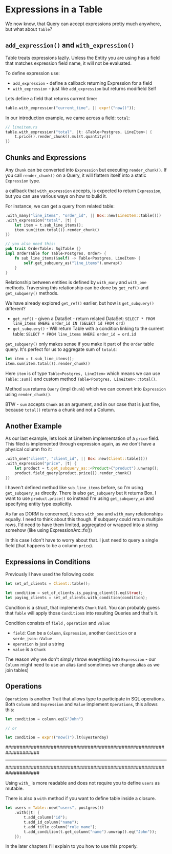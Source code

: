 # Expressions in a Table

We now know, that Query can accept expressions pretty much anywhere, but
what about `Table`?

## `add_expression()` and `with_expression()`

Table treats expressions lazily. Unless the Entity you are using
has a field that matches expression field name, it will not be evaluated.

To define expression use:

- `add_expression` - define a callback returning Expression for a field
- `with_expression` - just like `add_expression` but returns modifield Self

Lets define a field that returns current time:

```rust
table.with_expression("current_time", || expr!("now()"));
```

In our introduction example, we came across a field: `total`:

```rust
// lineitem.rs
table.with_expression("total", |t: &Table<Postgres, LineItem>| {
    t.price().render_chunk().mul(t.quantity())
})
```

## Chunks and Expressions

Any `Chunk` can be converted into `Expression` but executing `render_chunk()`. If
you call `render_chunk()` on a Query, it will flattern itself into a static `Expression` type.

a callback that `with_expression` accepts, is expected to return `Expression`, but you
can use various ways on how to build it.

For instance, we can get a query from related table:

```rust
.with_many("line_items", "order_id", || Box::new(LineItem::table()))
.with_expression("total", |t| {
    let item = t.sub_line_items();
    item.sum(item.total()).render_chunk()
})

// you also need this:
pub trait OrderTable: SqlTable {}
impl OrderTable for Table<Postgres, Order> {
    fn sub_line_items(&self) -> Table<Postgres, LineItem> {
        self.get_subquery_as("line_items").unwrap()
    }
}
```

Relationship between entities is defined by `with_many` and `with_one` methods.
Traversing this relationship can be done by `get_ref()` and `get_subquery()` methods.

We have already explored `get_ref()` earlier, but how is `get_subquery()` different?

- `get_ref()` - given a DataSet - return related DataSet: `SELECT * FROM line_items WHERE order_id IN (SELECT id FROM ord)`
- `get_subquery()` - Will return Table with a condition linking to the current table: `SELECT * FROM line_items WHERE order_id = ord.id`

`get_subquery()` only makes sense if you make it part of the `Order` table query. It's perfect for
us to aggregate sum of `total`s:

```rust
let item = t.sub_line_items();
item.sum(item.total()).render_chunk()
```

Here `item` is of type `Table<Postgres, LineItem>` which means we can use `Table::sum()` and custom
method `Table<Postgres, LineItem>::total()`.

Method `sum` returns `Query` (impl `Chunk`) which we can convert into `Expression` using `render_chunk()`.

BTW - `sum` accepts `Chunk` as an argument, and in our case that is just fine, because `total()` returns
a chunk and not a Column.

## Another Example

As our last example, lets look at LineItem implementation of a `price` field. This filed is implemented
through expression again, as we don't have a physical column fro it:

```rust
.with_one("client", "client_id", || Box::new(Client::table()))
.with_expression("price", |t| {
    let product = t.get_subquery_as::<Product>("product").unwrap();
    product.field_query(product.price()).render_chunk()
})
```

I haven't defined method like `sub_line_items` before, so I'm using `get_subquery_as` directly.
There is also `get_subquery` but it returns Box<dyn SqlTable>. I want to use `product.price()` so
instead I'm using `get_subquery_as` and specifying entity type explicitly.

As far as DORM is concerned, it sees `with_one` and `with_many` relationships equally. I need to
think about this though. If subquery could return multiple rows, I'd need to have them limited,
aggregated or wrapped into a string somehow (like using ExpressionArc::fx())

In this case I don't have to worry about that. I just need to query a single field (that happens to
be a column `price`).

## Expressions in Conditions

Previously I have used the following code:

```rust
let set_of_clients = Client::table();

let condition = set_of_clients.is_paying_client().eq(&true);
let paying_clients = set_of_clients.with_condition(condition);
```

Condition is a struct, that implements `Chunk` trait. You can probably guess that `Table`
will apply those `Condition`s into resulting Queries and that's it.

Condition consists of `field` , `operation` and `value`:

- `field`: Can be a `Column`, `Expression`, another `Condition` or a `serde_json::Value`
- `operation` is just a string
- `value` is a `Chunk`

The reason why we don't simply throw everything into `Expression` - our `Column` might need
to use an alias (and sometimes we change alias as we join tables)

## Operations

`Operations` is another Trait that allows type to participate in SQL operations. Both `Column` and `Expression` and `Value`
implement `Operations`, this allows this:

```rust
let condition = column.eq(&"John")

// or

let condition = expr!("now()").lt(&yesterday)
```

####################################################################

---

####################################################################

Using `with_` is more readable and does not require you to define
`users` as mutable.

There is also a `with` method if you want to define table inside a closure.

```rust
let users = Table::new("users", postgres())
    .with(|t| {
        t.add_column("id");
        t.add_id_column("name");
        t.add_title_column("role_name");
        t.add_condition(t.get_column("name").unwrap().eq("John"));
    });
```

In the later chapters I'll explain to you how to use this properly.
